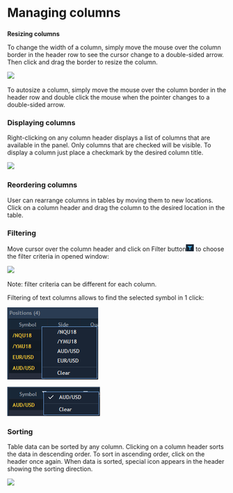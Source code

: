 # Managing columns

### 
**Resizing columns** 

To change the width of a column, simply move the mouse over the column border in the header row to see the cursor change to a double-sided arrow. Then click and drag the border to resize the column.

![](../../../.gitbook/assets/managing-columns-copy.jpg)


To autosize a column, simply move the mouse over the column border in the header row and double click the mouse when the pointer changes to a double-sided arrow.

### **Displaying columns** 

Right-clicking on any column header displays a list of columns that are available in the panel. Only columns that are checked will be visible. To display a column just place a checkmark by the desired column title. 

![](../../../.gitbook/assets/managing-columns1.png)

### **Reordering columns**

User can rearrange columns in tables by moving them to new locations. Click on a column header and drag the column to the desired location in the table.

### Filtering

Move cursor over the column header and click on Filter button![](../../../.gitbook/assets/3%20%2842%29.png)
to choose the filter criteria in opened window:

![](../../../.gitbook/assets/filter.png)


Note: filter criteria can be different for each column.

Filtering of text columns allows to find the selected symbol in 1 click:

![](../../../.gitbook/assets/5%20%2815%29.png)

![](../../../.gitbook/assets/6%20%286%29.png)

### Sorting


Table data can be sorted by any column. Clicking on a column header sorts the data in descending order. To sort in ascending order, click on the header once again. When data is sorted, special icon appears in the header showing the sorting direction.

![](../../../.gitbook/assets/sorting-icon%20%281%29.jpg)



